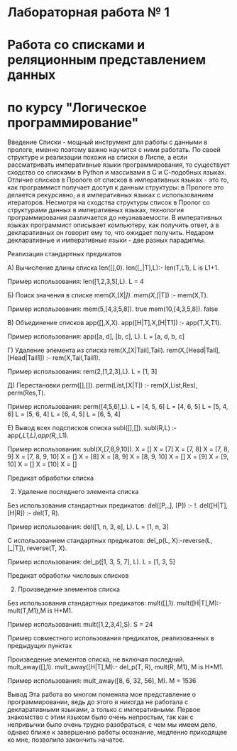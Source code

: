 # Лабораторная работа № 1
# Работа со списками и реляционным представлением данных
# по курсу "Логическое программирование"

Введение
Списки - мощный инструмент для работы с данными в прологе, именно поэтому важно научится с ними работать. По своей структуре и реализации похожи на списки в Лиспе, а если рассматривать императивные языки программирования, то существует сходство со списками в Python и массивами в С и С-подобных языках. Отличие списков в Прологе от списков в императивных языках - это то, как программист получает доступ к данным структуры: в Прологе это делается рекурсивно, а в императивных языках с использованием итераторов. 
Несмотря  на сходства структуры список в Пролог со структурами данных в императивных языках, технология программирования различается до неузнаваемости. В императивных языках программист описывает компьютеру, как получить ответ, а в декларативных он говорит ему то, что ожидает получить. Недаром декларативные и императивные языки - две разных парадигмы.


Реализация стандартных предикатов

А) Вычисление длины списка
len([],0).
len([_|T],L):- len(T,L1), L is L1+1.

Пример использования:
len([1,2,3,5],L).
L = 4

Б) Поиск значения в списке
mem(X,[X|_]).
mem(X,[_|T]) :- mem(X,T).

Пример использования:
mem(5,[4,3,5,8]).
true
mem(10,[4,3,5,8]).
false

В) Объединение списков
app([],X,X).
app([H|T],X,[H|T1]) :- app(T,X,T1).

Пример использования:
app([a, d], [b, c], L).
L = [a, d, b, c]

Г) Удаление элемента из списка
rem(X,[X|Tail],Tail).
rem(X,[Head|Tail],[Head|Tail1]) :- rem(X,Tail,Tail1).

Пример использования:
rem(2,[1,2,3],L).
L = [1, 3]

Д) Перестановки
perm([],[]).
perm(List,[X|T]) :- rem(X,List,Res), perm(Res,T).

Пример использования:
perm([4,5,6],L).
L = [4, 5, 6]
L = [4, 6, 5]
L = [5, 4, 6]
L = [5, 6, 4]
L = [6, 4, 5]
L = [6, 5, 4]

E) Вывод всех подсписков списка
subl([],[]).
subl(R,L) :- app(_,L1,L),app(R,_,L1).

Пример использования:
subl(X,[7,8,9,10]).
X = []
X = [7]
X = [7, 8]
X = [7, 8, 9]
X = [7, 8, 9, 10]
X = []
X = [8]
X = [8, 9]
X = [8, 9, 10]
X = []
X = [9]
X = [9, 10]
X = []
X = [10]
X = []

Предикат обработки списка

2. Удаление последнего элемента списка

Без использования стандартных предикатов:
del([P,_], [P]) :- !.
del([H|T], [H|R]) :- del(T, R).

Пример использования:
del([1, n, 3, e], L).
L = [1, n, 3]

С использованием стандартных предикатов:
del_p(L, X):-reverse(L, [_|T]), reverse(T, X).

Пример использования:
del_p([1, 3, 5, 7], L).
L = [1, 3, 5]

Предикат обработки числовых списков

2. Произведение элементов списка

Без использования стандартных предикатов:
mult([],1).
mult([H|T],M):-mult(T,M1),M is H*M1.

Пример использования:
mult([1,2,3,4],S).
S = 24

Пример совместного использования предикатов, реализованных в предыдущих пунктах

Произведение элементов списка, не включая последний.
mult_away([],1).
mult_away([H|T],M):- del_p(T, R), mult(R, M1), M is H*M1.

Пример использования:
mult_away([8, 6, 32, 56], M).
M = 1536

Вывод 
Эта работа во многом поменяла мое представление о программировании, ведь до этого я никогда не работала с декларативными языками, а только с императивными. Первое знакомство с этим языком было очень непростым, так как с непривычки было очень трудно разобраться, с чем мы имеем дело, однако ближе к завершению работы осознание, медленно приходящее ко мне, позволило закончить начатое.

